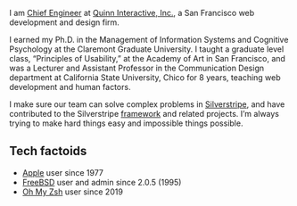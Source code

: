 I am [Chief Engineer][1] at [Quinn Interactive, Inc.][2], a San Francisco web development and design firm.

I earned my Ph.D. in the Management of Information Systems and Cognitive Psychology at the Claremont Graduate University. I taught a graduate level class, “Principles of Usability,” at the Academy of Art in San Francisco, and was a Lecturer and Assistant Professor in the Communication Design department at California State University, Chico for 8 years, teaching web development and human factors.

I make sure our team can solve complex problems in [Silverstripe][3], and have contributed to the Silverstripe [framework][4] and related projects. I’m always trying to make hard things easy and impossible things possible.

## Tech factoids

* [Apple](https://www.apple.com) user since 1977
* [FreeBSD](https://www.freebsd.org) user and admin since 2.0.5 (1995)
* [Oh My Zsh][5] user since 2019

[1]: http://en.memory-alpha.org/wiki/Montgomery_Scott
[2]: http://quinn.com
[3]: http://www.silverstripe.org
[4]: https://github.com/silverstripe/silverstripe-framework
[5]: https://ohmyz.sh
